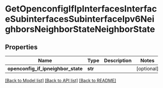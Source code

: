 # GetOpenconfigIfIpInterfacesInterfaceSubinterfacesSubinterfaceIpv6NeighborsNeighborStateNeighborState

## Properties
Name | Type | Description | Notes
------------ | ------------- | ------------- | -------------
**openconfig_if_ipneighbor_state** | **str** |  | [optional] 

[[Back to Model list]](../README.md#documentation-for-models) [[Back to API list]](../README.md#documentation-for-api-endpoints) [[Back to README]](../README.md)


